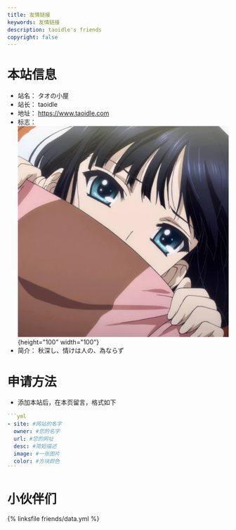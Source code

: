 ```yaml
---
title: 友情链接
keywords: 友情链接
description: taoidle's friends
copyright: false
---
```


# 本站信息
- 站名： タオの小屋
- 站长： taoidle
- 地址： https://www.taoidle.com
- 标志： ![taoidle](/assets/images/1649855220-photo_2021-10-02_22-39-07.jpg){height="100" width="100"}
- 简介： 秋深し、情けは人の、為ならず

# 申请方法
- 添加本站后，在本页留言，格式如下

~~~yml
```yml
- site: #网站的名字
  owner: #您的名字
  url: #您的网址
  desc: #简短描述
  image: #一张图片
  color: #方块颜色
```
~~~

# 小伙伴们
{% linksfile friends/data.yml %}
